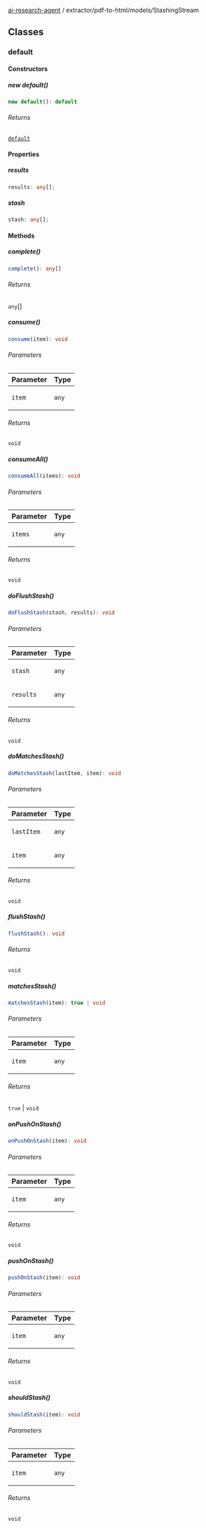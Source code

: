 [ai-research-agent](../../../modules.md) / extractor/pdf-to-html/models/StashingStream

## Classes

### default

#### Constructors

##### new default()

```ts
new default(): default
```

###### Returns

[`default`](StashingStream.md#default)

#### Properties

##### results

```ts
results: any[];
```

##### stash

```ts
stash: any[];
```

#### Methods

##### complete()

```ts
complete(): any[]
```

###### Returns

`any`[]

##### consume()

```ts
consume(item): void
```

###### Parameters

<table>
<thead>
<tr>
<th>Parameter</th>
<th>Type</th>
</tr>
</thead>
<tbody>
<tr>
<td>

`item`

</td>
<td>

`any`

</td>
</tr>
</tbody>
</table>

###### Returns

`void`

##### consumeAll()

```ts
consumeAll(items): void
```

###### Parameters

<table>
<thead>
<tr>
<th>Parameter</th>
<th>Type</th>
</tr>
</thead>
<tbody>
<tr>
<td>

`items`

</td>
<td>

`any`

</td>
</tr>
</tbody>
</table>

###### Returns

`void`

##### doFlushStash()

```ts
doFlushStash(stash, results): void
```

###### Parameters

<table>
<thead>
<tr>
<th>Parameter</th>
<th>Type</th>
</tr>
</thead>
<tbody>
<tr>
<td>

`stash`

</td>
<td>

`any`

</td>
</tr>
<tr>
<td>

`results`

</td>
<td>

`any`

</td>
</tr>
</tbody>
</table>

###### Returns

`void`

##### doMatchesStash()

```ts
doMatchesStash(lastItem, item): void
```

###### Parameters

<table>
<thead>
<tr>
<th>Parameter</th>
<th>Type</th>
</tr>
</thead>
<tbody>
<tr>
<td>

`lastItem`

</td>
<td>

`any`

</td>
</tr>
<tr>
<td>

`item`

</td>
<td>

`any`

</td>
</tr>
</tbody>
</table>

###### Returns

`void`

##### flushStash()

```ts
flushStash(): void
```

###### Returns

`void`

##### matchesStash()

```ts
matchesStash(item): true | void
```

###### Parameters

<table>
<thead>
<tr>
<th>Parameter</th>
<th>Type</th>
</tr>
</thead>
<tbody>
<tr>
<td>

`item`

</td>
<td>

`any`

</td>
</tr>
</tbody>
</table>

###### Returns

`true` \| `void`

##### onPushOnStash()

```ts
onPushOnStash(item): void
```

###### Parameters

<table>
<thead>
<tr>
<th>Parameter</th>
<th>Type</th>
</tr>
</thead>
<tbody>
<tr>
<td>

`item`

</td>
<td>

`any`

</td>
</tr>
</tbody>
</table>

###### Returns

`void`

##### pushOnStash()

```ts
pushOnStash(item): void
```

###### Parameters

<table>
<thead>
<tr>
<th>Parameter</th>
<th>Type</th>
</tr>
</thead>
<tbody>
<tr>
<td>

`item`

</td>
<td>

`any`

</td>
</tr>
</tbody>
</table>

###### Returns

`void`

##### shouldStash()

```ts
shouldStash(item): void
```

###### Parameters

<table>
<thead>
<tr>
<th>Parameter</th>
<th>Type</th>
</tr>
</thead>
<tbody>
<tr>
<td>

`item`

</td>
<td>

`any`

</td>
</tr>
</tbody>
</table>

###### Returns

`void`
